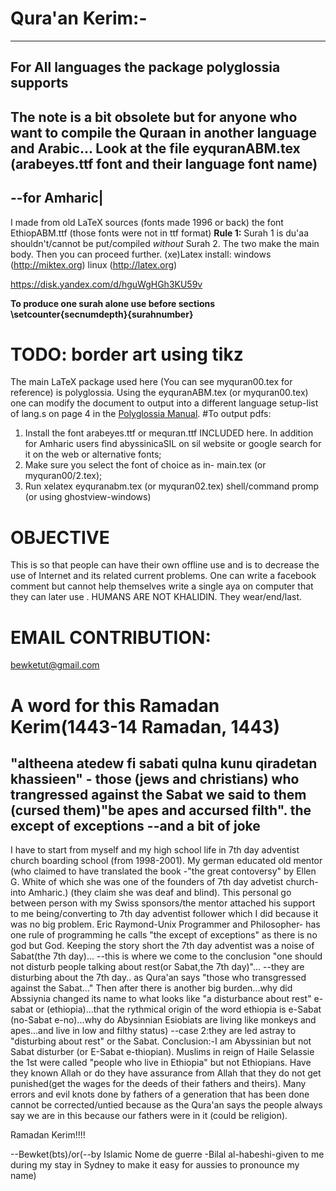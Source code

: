 # Qura'an Kerim:-
-----------------------------------------
For All languages the package polyglossia supports
-----------------------------------------
The note is a bit obsolete but for anyone who want to compile the Quraan in another language and Arabic...
Look at the file eyquranABM.tex (arabeyes.ttf font and their language font name)
--------------
--for Amharic|
--------------
 I made from old LaTeX sources (fonts made 1996 or back)
 the font EthiopABM.ttf (those fonts were not in ttf format)
**Rule 1:**
Surah 1 is du'aa shouldn't/cannot be put/compiled *without* Surah 2. The two make the main body.
Then you can proceed further.
(xe)Latex install: windows (http://miktex.org) linux (http://latex.org)
 
https://disk.yandex.com/d/hguWgHGh3KU59v

**To produce one surah alone use before sections \setcounter{secnumdepth}{surahnumber}**
# TODO: border art using tikz<br/>

The main LaTeX package used here (You can see myquran00.tex for reference) is polyglossia.
Using the eyquranABM.tex (or myquran00.tex) one can modify the document to output into a different language setup-list of lang.s on page 4 in the [Polyglossia Manual](http://planethio.com/polyglossia.pdf).
#To output pdfs:  
1. Install the font arabeyes.ttf or mequran.ttf  INCLUDED here. In addition for Amharic users find abyssinicaSIL on sil website or google search for it on the web or alternative fonts; <br/> 
2. Make sure you select the font of choice as in- main.tex (or myquran00/2.tex);<br/>
3. Run <it>xelatex eyquranabm.tex </it> (or myquran02.tex) shell/command promp (or using ghostview-windows) 

# OBJECTIVE
This is so that people can have their own offline use and is to decrease the use of Internet and its related current problems. One can write a facebook comment but cannot help themselves write a single aya on computer that they can later use . HUMANS ARE NOT KHALIDIN. They wear/end/last. 
# EMAIL CONTRIBUTION:
bewketut@gmail.com
# A word for this Ramadan Kerim(1443-14 Ramadan, 1443) 
"altheena atedew fi sabati qulna kunu qiradetan khassieen" -
 those (jews and christians) who trangressed against the Sabat we said to them (cursed them)"be apes and accursed filth".
the except of exceptions --and a bit of joke
----------------------------------
I have to start from myself and my high school life in 7th day adventist church boarding school (from 1998-2001). My german educated old mentor (who claimed to have translated the book -"the great contoversy" by Ellen G. White of which she was one of the founders of 7th day advetist church-into Amharic.) (they claim she was deaf and blind). This personal go between person with my Swiss sponsors/the mentor attached his support to me being/converting to 7th day adventist follower which I did because it was no big problem. 
Eric Raymond-Unix Programmer and Philosopher- has one rule of programming he calls "the except of exceptions" as there is no god but God. Keeping the story short the 7th day adventist was a noise of Sabat(the 7th day)...
--this is where we come to the conclusion "one should not disturb people talking about rest(or Sabat,the 7th day)"...
--they are disturbing about the 7th day..
as Qura'an says "those who transgressed against the Sabat..."
Then after there is another big burden...why did Abssiynia changed its name to what looks like "a disturbance about rest" e-sabat or (ethiopia)...that the rythmical origin of the word ethiopia is e-Sabat (no-Sabat e-no)...why do Abysinnian Esiobiats are living like monkeys and apes...and live in low and filthy status)
--case 2:they are led astray to "disturbing about rest" or the Sabat.
Conclusion:-I am Abyssinian but not Sabat disturber (or E-Sabat e-thiopian). Muslims in reign of Haile Selassie the 1st were called "people who live in Ethiopia" but not Ethiopians.
Have they known Allah or do they have assurance from Allah that they do not get punished(get the wages for the deeds of their fathers and theirs). Many errors and evil knots done by fathers of a generation that has been done cannot be corrected/untied because as the Qura'an says the people always say we are in this because our fathers were in it (could be religion).

Ramadan Kerim!!!!

--Bewket(bts)/or(--by Islamic Nome de guerre -Bilal al-habeshi-given to me during my stay in Sydney to make it easy for aussies to pronounce my name)
 
